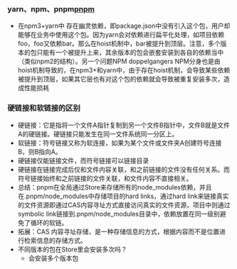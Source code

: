 ### yarn、npm、pnpm[pnpm](https://juejin.cn/post/7053340250210795557)
- 在npm3+yarn中 存在幽灵依赖，即package.json中没有引入这个包，用户却能够在业务中使用这个包。因为yarn会对依赖进行扁平化处理，如项目依赖foo，foo又依赖bar。那么在hoist机制中，bar被提升到顶层。注意，多个版本的包只能有一个被提升上来，其余版本的包会嵌套安装到各自的依赖当中（类似npm2的结构）。另一个问题NPM doppelgangers NPM分身也是由hoist机制导致的，在npm3+和yarn中，由于存在hoist机制，会导致某些依赖被提升到顶层，如果其它层也有对这个包的依赖就会导致被重复安装多次，造成性能损耗

### 硬链接和软链接的区别
- 硬链接：它是指将一个文件A指针复制到另一个文件B指针中，文件B就是文件A的硬链接。硬链接只能发生在同一文件系统同一分区上。
- 软链接：符号链接又称为软连接，如果为某个文件或文件夹A创建符号连接B，则B指向A。
- 硬链接仅能链接文件，而符号链接可以链接目录
- 硬链接在链接完成后仅和文件内容关联，和之前链接的文件没有任何关系。而符号链接始终和之前链接的文件关联，和文件内容不直接相关。
- 总结：pnpm在全局通过Store来存储所有的node_modules依赖，并且在.pnpm/node_modules中存储项目的hard links，通过hard link来链接真实的文件资源即通过CAS内容寻址方式直接访问真实的文件资源，项目中则通过symbolic link链接到.pnpm/node_modules目录中，依赖放置在同一级别避免了循环的软链。
- 拓展：CAS 内容寻址存储，是一种存储信息的方式，根据内容而不是位置进行检索信息的存储方式。
- 不同版本的包在Store里会安装多次吗？
    - 会安装多个版本包
    
